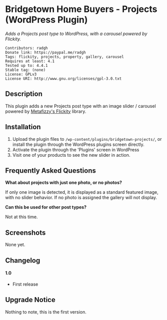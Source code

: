 Bridgetown Home Buyers - Projects (WordPress Plugin)
==

_Adds a Projects post type to WordPress, with a carousel powered by Flickity._

    Contributors: radgh
    Donate link: https://paypal.me/radgh
    Tags: flickity, projects, property, gallery, carousel
    Requires at least: 4.1
    Tested up to: 4.4.1
    Stable tag: (none)
    License: GPLv3
    License URI: http://www.gnu.org/licenses/gpl-3.0.txt

## Description ##

This plugin adds a new Projects post type with an image slider / carousel powered by [Metafizzy's Flickity](http://flickity.metafizzy.co/) library.

## Installation ##

1. Upload the plugin files to `/wp-content/plugins/bridgetown-projects/`, or install the plugin through the WordPress plugins screen directly.
1. Activate the plugin through the 'Plugins' screen in WordPress
1. Visit one of your products to see the new slider in action.

## Frequently Asked Questions ##

**What about projects with just one photo, or no photos?**

If only one image is detected, it is displayed as a standard featured image, with no slider behavior. If no photo is assigned the gallery will not display.

**Can this be used for other post types?**

Not at this time.

## Screenshots ##

None yet.

## Changelog ##

#### 1.0
* First release

## Upgrade Notice ##

Nothing to note, this is the first version.
